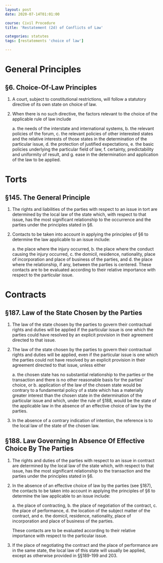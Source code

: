 ```yaml
---
layout: post 
date: 2020-07-14T01:01:00

course: Civil Procedure
title: 'Restatement (2d) of Conflicts of Law'

categories: statutes
tags: [restatements 'choice of law']

---
```


# General Principles

## §6. Choice-Of-Law Principles

1. A court, subject to constitutional restrictions, will follow a statutory directive of its own state on choice of law.

2. When there is no such directive, the factors relevant to the choice of the applicable rule of law include 

    a. the needs of the interstate and international systems, 
    b. the relevant policies of the forum, 
    c. the relevant policies of other interested states and the relative interests of those states in the determination of the particular issue, 
    d. the protection of justified expectations, 
    e. the basic policies underlying the particular field of law, 
    f. certainty, predictability and uniformity of result, and 
    g. ease in the determination and application of the law to be applied.

# Torts

## §145. The General Principle

1.  The rights and liabilities of the parties with respect to an issue in tort are determined by the local law of the state which, with respect to that issue, has the most significant relationship to the occurrence and the parties under the principles stated in §6.
2.  Contacts to be taken into account in applying the principles of §6 to determine the law applicable to an issue include:

    a.  the place where the injury occurred,
    b.  the place where the conduct causing the injury occurred,
    c.  the domicil, residence, nationality, place of incorporation and place of business of the parties, and
    d.  the place where the relationship, if any, between the parties is centered.
These contacts are to be evaluated according to their relative importance with respect to the particular issue.

# Contracts

## §187. Law of the State Chosen by the Parties

1.  The law of the state chosen by the parties to govern their contractual rights and duties will be applied if the particular issue is one which the parties could have resolved by an explicit provision in their agreement directed to that issue.

2.  The law of the state chosen by the parties to govern their contractual rights and duties will be applied, even if the particular issue is one which the parties could not have resolved by an explicit provision in their agreement directed to that issue, unless either

    a.  the chosen state has no substantial relationship to the parties or the transaction and there is no other reasonable basis for the parties' choice, or
    b.  application of the law of the chosen state would be contrary to a fundamental policy of a state which has a materially greater interest than the chosen state in the determination of the particular issue and which, under the rule of §188, would be the state of the applicable law in the absence of an effective choice of law by the parties.

3.  In the absence of a contrary indication of intention, the reference is to the local law of the state of the chosen law.

## §188. Law Governing In Absence Of Effective Choice By The Parties

1.  The rights and duties of the parties with respect to an issue in contract are determined by the local law of the state which, with respect to that issue, has the most significant relationship to the transaction and the parties under the principles stated in §6.

2.  In the absence of an effective choice of law by the parties (see §187), the contacts to be taken into account in applying the principles of §6 to determine the law applicable to an issue include:

    a.  the place of contracting,
    b.  the place of negotiation of the contract,
    c.  the place of performance,
    d.  the location of the subject matter of the contract, and
    e.  the domicil, residence, nationality, place of incorporation and place of business of the parties.

    These contacts are to be evaluated according to their relative importance with respect to the particular issue.

3.  If the place of negotiating the contract and the place of performance are in the same state, the local law of this state will usually be applied, except as otherwise provided in §§189-199 and 203.
